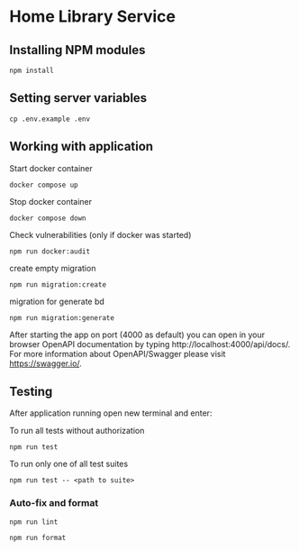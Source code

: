 # Home Library Service


## Installing NPM modules

```
npm install
```

## Setting server variables

```
cp .env.example .env
```

## Working with application

Start docker container

```
docker compose up
```

Stop docker container

```
docker compose down
```

Check vulnerabilities (only if docker was started)

```
npm run docker:audit
```

create empty migration

```
npm run migration:create
```

migration for generate bd

```
npm run migration:generate
```


After starting the app on port (4000 as default) you can open
in your browser OpenAPI documentation by typing http://localhost:4000/api/docs/.
For more information about OpenAPI/Swagger please visit https://swagger.io/.

## Testing

After application running open new terminal and enter:

To run all tests without authorization

```
npm run test
```

To run only one of all test suites

```
npm run test -- <path to suite>
```

### Auto-fix and format

```
npm run lint
```

```
npm run format
```